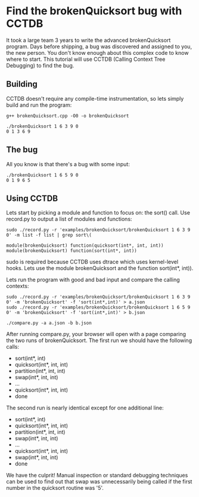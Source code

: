 Find the brokenQuicksort bug with CCTDB
=========

It took a large team 3 years to write the advanced brokenQuicksort program. Days before shipping, a bug was discovered and assigned to you, the new person. You don't know enough about this complex code to know where to start. This tutorial will use CCTDB (Calling Context Tree Debugging) to find the bug.

Building
---------
CCTDB doesn't require any compile-time instrumentation, so lets simply build and run the program:
```
g++ brokenQuicksort.cpp -O0 -o brokenQuicksort

./brokenQuicksort 1 6 3 9 0
0 1 3 6 9
```


The bug
---------
All you know is that there's a bug with some input:
```
./brokenQuicksort 1 6 5 9 0
0 1 9 6 5
```

Using CCTDB
--------

Lets start by picking a module and function to focus on: the sort() call. Use record.py to output a list of modules and functions:
```
sudo ./record.py -r 'examples/brokenQuicksort/brokenQuicksort 1 6 3 9 0' -m list -f list | grep sort\(

module(brokenQuicksort) function(quicksort(int*, int, int))
module(brokenQuicksort) function(sort(int*, int))
```
sudo is required because CCTDB uses dtrace which uses kernel-level hooks. Lets use the module brokenQuicksort and the function sort(int*, int)).

Lets run the program with good and bad input and compare the calling contexts:
```
sudo ./record.py -r 'examples/brokenQuicksort/brokenQuicksort 1 6 3 9 0' -m 'brokenQuicksort' -f 'sort(int*,int)' > a.json
sudo ./record.py -r 'examples/brokenQuicksort/brokenQuicksort 1 6 5 9 0' -m 'brokenQuicksort' -f 'sort(int*,int)' > b.json

./compare.py -a a.json -b b.json
```

After running compare.py, your browser will open with a page comparing the two runs of brokenQuicksort.
The first run we should have the following calls:
  - sort(int*, int)
  - quicksort(int*, int, int)
  - partition(int*, int, int)
  - swap(int*, int, int)
  - ...
  - quicksort(int*, int, int)
  - done

The second run is nearly identical except for one additional line:
  - sort(int*, int)
  - quicksort(int*, int, int)
  - partition(int*, int, int)
  - swap(int*, int, int)
  - ...
  - quicksort(int*, int, int)
  - swap(int*, int, int)
  - done

We have the culprit! Manual inspection or standard debugging techniques can be used to find out that swap was unnecessarily being called if the first number in the quicksort routine was '5'.

